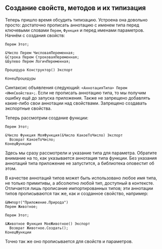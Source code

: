 ## Создание свойств, методов и их типизация

Теперь пришло время обсудить типизацию. Устроена она довольно просто: достаточно прописать аннотацию с именем типа перед ключевыми словами `Перем`, `Функция` и перед именами параметров. Начнём с создания свойств:

```bsl
Перем Этот;

&Число Перем ЧисловаяПеременная;
&Строка Перем СтроковаяПеременная;
&Булево Перем ЛогичПеременная;

Процедура Конструктор() Экспорт

КонецПроцедуры
```

Синтаксис объявления следующий: `<АннотацияТипа> Перем <ИмяСвойства>;`. Если не прописать аннотацию типа, то мы получим ошибку ещё до запуска приложения. Также не запрещено добавлять какие-либо свои аннотации над свойствами. Запрещено создавать экспортные свойства.

Теперь рассмотрим создание функции:

```bsl
Перем Этот;

&Число Функция МояФункция(&Число КакоеТоЧисло) Экспорт
  Возврат КакоеТоЧисло;
КонецФункции
```

Здесь мы сразу рассмотрели и указание типа для параметра. Обратите внимание на то, как указывается аннотация типа функции. Без указания аннотаций типа приложение не запустится, а библиотека оповестит об этом.

В качестве аннотаций типов может быть использовано любое имя типа, не только примитивы, а абсолютно любой тип, доступный в контексте. Отличается лишь прописание импортированных типов; эти аннотации типов прописываются так же, как и созданное свойство, например:

```bsl
&Импорт("Приложение.Природа")
Перем Животное;

Перем Этот;

&Животное Функция МоеЖивотное() Экспорт
  Возврат Животное.Создать();
КонецФункции
```

Точно так же оно прописывается для свойств и параметров.
